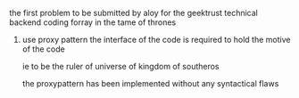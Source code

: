 the first problem to be submitted by aloy for the geektrust technical backend coding forray in the tame of thrones
1. use proxy pattern 
    the interface of the code is required to hold the motive of the code 

    ie to be the ruler of universe of kingdom of southeros
    
    the proxypattern has been implemented without any syntactical flaws 